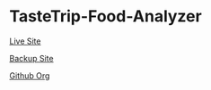 # TasteTrip-Food-Analyzer

[Live Site](http://35.222.70.188:3000/)

[Backup Site](https://cc-api-predict-dev-fe-production-8f46.up.railway.app/)

[Github Org](https://github.com/TasteTrip)
